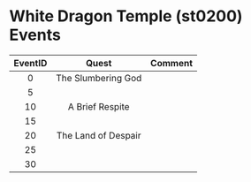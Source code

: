 # White Dragon Temple (st0200) Events

| EventID   | Quest | Comment
|:---------:|:-----:|:--------|
| 0         | The Slumbering God
| 5         |
| 10        | A Brief Respite
| 15        |
| 20        | The Land of Despair
| 25        |
| 30        |